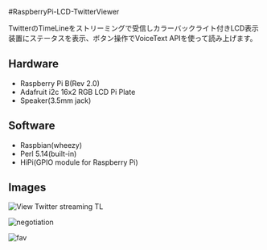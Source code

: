 #RaspberryPi-LCD-TwitterViewer

TwitterのTimeLineをストリーミングで受信しカラーバックライト付きLCD表示装置にステータスを表示、ボタン操作でVoiceText APIを使って読み上げます。

## Hardware

* Raspberry Pi B(Rev 2.0)
* Adafruit i2c 16x2 RGB LCD Pi Plate
* Speaker(3.5mm jack)

## Software

* Raspbian(wheezy)
* Perl 5.14(built-in)
* HiPi(GPIO module for Raspberry Pi)

## Images

![View Twitter streaming TL](https://github.com/CLCL/RaspberryPi-LCD-TwitterViewer/wiki/images/img1.jpg)

![negotiation](https://github.com/CLCL/RaspberryPi-LCD-TwitterViewer/wiki/images/img2.jpg)

![fav](https://github.com/CLCL/RaspberryPi-LCD-TwitterViewer/wiki/images/img3.jpg)

